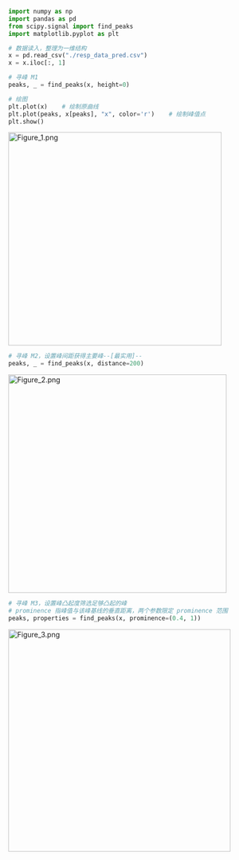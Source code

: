 ```python
import numpy as np
import pandas as pd
from scipy.signal import find_peaks
import matplotlib.pyplot as plt

# 数据读入，整理为一维结构
x = pd.read_csv("./resp_data_pred.csv")
x = x.iloc[:, 1]

# 寻峰 M1
peaks, _ = find_peaks(x, height=0)

# 绘图
plt.plot(x)    # 绘制原曲线
plt.plot(peaks, x[peaks], "x", color='r')    # 绘制峰值点
plt.show()
```

<img title="" src="file:///D:/Users/oca/Pictures/signal-peaks/Figure_1.png" alt="Figure_1.png" width="428" data-align="center">

```python
# 寻峰 M2，设置峰间距获得主要峰--[最实用]--
peaks, _ = find_peaks(x, distance=200)
```

<img title="" src="file:///D:/Users/oca/Pictures/signal-peaks/Figure_2.png" alt="Figure_2.png" width="438" data-align="center">

```python
# 寻峰 M3，设置峰凸起度筛选足够凸起的峰
# prominence 指峰值与该峰基线的垂直距离，两个参数限定 prominence 范围
peaks, properties = find_peaks(x, prominence=(0.4, 1))
```

<img title="" src="file:///D:/Users/oca/Pictures/signal-peaks/Figure_3.png" alt="Figure_3.png" data-align="center" width="446">




